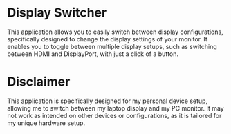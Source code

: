 # Display Switcher

This application allows you to easily switch between display configurations, specifically designed to change the display settings of your monitor. It enables you to toggle between multiple display setups, such as switching between HDMI and DisplayPort, with just a click of a button.

# Disclaimer

This application is specifically designed for my personal device setup, allowing me to switch between my laptop display and my PC monitor. It may not work as intended on other devices or configurations, as it is tailored for my unique hardware setup.
